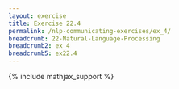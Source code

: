 ```yaml
---
layout: exercise
title: Exercise 22.4
permalink: /nlp-communicating-exercises/ex_4/
breadcrumb: 22-Natural-Language-Processing
breadcrumb2: ex_4
breadcrumb5: ex22.4
---
```


{% include mathjax_support %}

